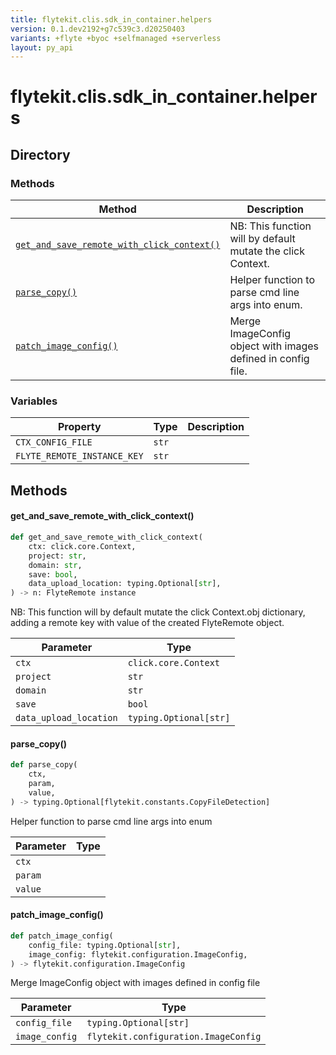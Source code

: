 ```yaml
---
title: flytekit.clis.sdk_in_container.helpers
version: 0.1.dev2192+g7c539c3.d20250403
variants: +flyte +byoc +selfmanaged +serverless
layout: py_api
---
```


# flytekit.clis.sdk_in_container.helpers

## Directory

### Methods

| Method | Description |
|-|-|
| [`get_and_save_remote_with_click_context()`](#get_and_save_remote_with_click_context) | NB: This function will by default mutate the click Context. |
| [`parse_copy()`](#parse_copy) | Helper function to parse cmd line args into enum. |
| [`patch_image_config()`](#patch_image_config) | Merge ImageConfig object with images defined in config file. |


### Variables

| Property | Type | Description |
|-|-|-|
| `CTX_CONFIG_FILE` | `str` |  |
| `FLYTE_REMOTE_INSTANCE_KEY` | `str` |  |

## Methods

#### get_and_save_remote_with_click_context()

```python
def get_and_save_remote_with_click_context(
    ctx: click.core.Context,
    project: str,
    domain: str,
    save: bool,
    data_upload_location: typing.Optional[str],
) -> n: FlyteRemote instance
```
NB: This function will by default mutate the click Context.obj dictionary, adding a remote key with value
    of the created FlyteRemote object.



| Parameter | Type |
|-|-|
| `ctx` | `click.core.Context` |
| `project` | `str` |
| `domain` | `str` |
| `save` | `bool` |
| `data_upload_location` | `typing.Optional[str]` |

#### parse_copy()

```python
def parse_copy(
    ctx,
    param,
    value,
) -> typing.Optional[flytekit.constants.CopyFileDetection]
```
Helper function to parse cmd line args into enum


| Parameter | Type |
|-|-|
| `ctx` |  |
| `param` |  |
| `value` |  |

#### patch_image_config()

```python
def patch_image_config(
    config_file: typing.Optional[str],
    image_config: flytekit.configuration.ImageConfig,
) -> flytekit.configuration.ImageConfig
```
Merge ImageConfig object with images defined in config file


| Parameter | Type |
|-|-|
| `config_file` | `typing.Optional[str]` |
| `image_config` | `flytekit.configuration.ImageConfig` |

